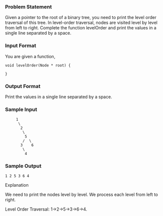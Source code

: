 ### Problem Statement
Given a pointer to the root of a binary tree, you need to print the level order traversal of this tree. In level-order traversal, nodes are visited level by level from left to right. Complete the function levelOrder and print the values in a single line separated by a space.

### Input Format

You are given a function,
```
void levelOrder(Node * root) {

}
```

### Output Format

Print the values in a single line separated by a space.

### Sample Input
```
     1
      \
       2
        \
         5
        /  \
       3    6
        \
         4  
```
### Sample Output
```
1 2 5 3 6 4
```

Explanation

We need to print the nodes level by level. We process each level from left to right.

Level Order Traversal: 1->2->5->3->6->4.
